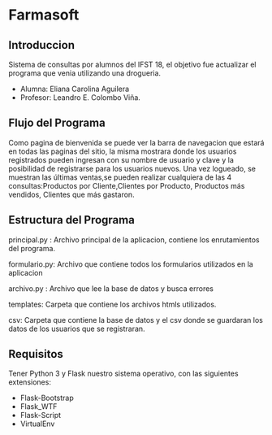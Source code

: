Farmasoft
====================
Introduccion
---------------
Sistema de consultas por alumnos del IFST 18, el objetivo 
fue actualizar el programa que venia utilizando una drogueria. 
+ Alumna: Eliana Carolina Aguilera
+ Profesor: Leandro E. Colombo Viña.


 Flujo del Programa
  ----------------
Como pagina de bienvenida se puede ver la barra de navegacion que estará en todas las paginas del sitio, la misma mostrara donde los usuarios registrados pueden ingresan con su nombre
de usuario y clave y la posibilidad de registrarse para los usuarios nuevos.
Una vez logueado, se muestran las últimas ventas,se pueden realizar cualquiera de las 4 consultas:Productos por Cliente,Clientes por Producto, Productos más vendidos, 
Clientes que más gastaron.


Estructura del Programa
----------------

principal.py : Archivo principal de la aplicacion, contiene los enrutamientos del programa.

formulario.py: Archivo que contiene todos los formularios utilizados en la aplicacion

archivo.py : Archivo que lee la base de datos y busca errores

templates: Carpeta que contiene los archivos htmls utilizados.

csv: Carpeta que contiene la base de datos y el csv donde se guardaran los datos de los usuarios que se registraran.


Requisitos
------------------

Tener Python 3 y Flask nuestro sistema operativo, con las siguientes extensiones:
+ Flask-Bootstrap
+ Flask_WTF
+ Flask-Script
+ VirtualEnv 
